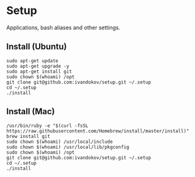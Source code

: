 # Setup

Applications, bash aliases and other settings.

## Install (Ubuntu)

```
sudo apt-get update
sudo apt-get upgrade -y
sudo apt-get install git
sudo chown $(whoami) /opt
git clone git@github.com:ivandokov/setup.git ~/.setup
cd ~/.setup
./install
```

## Install (Mac)

```
/usr/bin/ruby -e "$(curl -fsSL https://raw.githubusercontent.com/Homebrew/install/master/install)"
brew install git
sudo chown $(whoami) /usr/local/include
sudo chown $(whoami) /usr/local/lib/pkgconfig
sudo chown $(whoami) /opt
git clone git@github.com:ivandokov/setup.git ~/.setup
cd ~/.setup
./install
```
